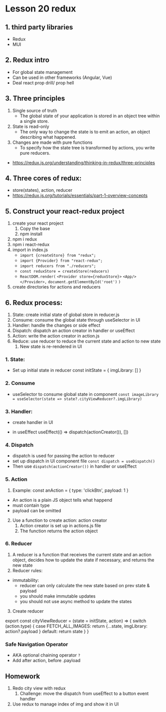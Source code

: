 # Lesson 20 redux

## 1. third party libraries
- Redux
- MUI

## 2. Redux intro
- For global state management
- Can be used in other frameworks (Angular, Vue)
- Deal react prop drill/ prop hell

## 3. Three principles
1. Single source of truth
    - The global state of your application is stored in an object tree within a single store.
2. State is read-only
    - The only way to change the state is to emit an action, an object describing what happened.
3. Changes are made with pure functions
    - To specify how the state tree is transformed by actions, you write pure reducers.
- https://redux.js.org/understanding/thinking-in-redux/three-principles

## 4. Three cores of redux:
- store(states), action, reducer
- https://redux.js.org/tutorials/essentials/part-1-overview-concepts


## 5. Construct your react-redux project
1. create your react project
    1. Copy the base
    2. npm install
2. npm i redux
3. npm i react-redux
4. import in index.js
    - `import {createStore} from "redux";`
    - `import {Provider} from "react-redux";`
    - `import reducers from "./reducers";`
    - `const reduxStore = createStore(reducers)`
    - `ReactDOM.render(`
      `<Provider store={reduxStore}>`
      `<App/>`
      `</Provider>,`
      `document.getElementById('root')`
      `)`
5. create directories for actions and reducers

## 6. Redux process:
1. State: create initial state of global store in reducer.js
2. Consume: consume the global state through useSelector in UI
3. Handler: handle the changes or side effect
4. Dispatch: dispatch an action creator in handler or useEffect
5. Action: write the action creator in action.js
6. Reduce: use reducer to reduce the current state and action to new state
   1. New state is re-rendered in UI

### 1. State:
- Set up initial state in reducer
  const initState = {
  imgLibrary: []
}

### 2. Consume
- useSelector to consume global state in component
  `const imageLibrary = useSelector(state => state?.cityViewReducer?.imgLibrary)`


### 3. Handler:
- create handler in UI

- in useEffect
   useEffect(() => dispatch(actionCreator()), [])

### 4. Dispatch
- dispatch is used for passing the action to reducer
- set up dispatch in UI component file
  `const dispatch = useDispatch()`
- Then use `dispatch(actionCreator())` in handler or useEffect


### 5. Action
1. Example:
const anAction = {
type: 'clickBtn',
payload: 1
}
- An action is a plain JS object tells what happend
- must contain type
- payload can be omitted
2. Use a function to create action: action creator
   1. Action creator is set up in actions.js file
   2. The function returns the action object

### 6. Reducer
1. A reducer is a function that receives the current state and an action object,
decides how to update the state if necessary, and returns the new state
2. Reducer rules:
- immutability:
  - reducer can only calculate the new state based on prev state & payload
  - you should make immutable updates
  - you should not use async method to update the states
3. Create reducer

export const cityViewReducer = (state = initState, action) => {
switch (action.type) {
case FETCH_ALL_IMAGES:
return {...state, imgLibrary: action?.payload }
default:
return state
}
}

### Safe Navigation Operator
- AKA optional chaining operator
`?`
- Add after action, before .payload


## Homework
1. Redo city view with redux
   1. Challenge: move the dispatch from useEffect to a button event handler
2. Use redux to manage index of img and show it in UI
   